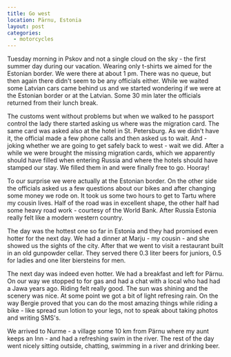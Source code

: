 ```yaml
---
title: Go west
location: Pärnu, Estonia
layout: post
categories:
  - motorcycles
---
```

Tuesday morning in Pskov and not a single cloud on the sky - the first summer day during our vacation. Wearing only t-shirts we aimed for the Estonian border. We were there at about 1 pm. There was no queue, but then again there didn't seem to be any officials either. While we waited some Latvian cars came behind us and we started wondering if we were at the Estonian border or at the Latvian. Some 30 min later the officials returned from their lunch break.

The customs went without problems but when we walked to he passport control the lady there started asking us where was the migration card. The same card was asked also at the hotel in St. Petersburg. As we didn't have it, the official made a few phone calls and then asked us to wait. And - joking whether we are going to get safely back to west - wait we did. After a while we were brought the missing migration cards, which we apparently should have filled when entering Russia and where the hotels should have stamped our stay. We filled them in and were finally free to go. Hooray!

To our surprise we were actually at the Estonian border. On the other side the officials asked us a few questions about our bikes and after changing some money we rode on. It took us some two hours to get to Tartu where my cousin lives. Half of the road was in excellent shape, the other half had some heavy road work - courtesy of the World Bank. After Russia Estonia really felt like a modern western country.

The day was the hottest one so far in Estonia and they had promised even hotter for the next day. We had a dinner at Marju - my cousin - and she showed us the sights of the city. After that we went to visit a restaurant built in an old gunpowder cellar. They served there 0.3 liter beers for juniors, 0.5 for ladies and one liter biersteins for men.

The next day was indeed even hotter. We had a breakfast and left for Pärnu. On our way we stopped to for gas and had a chat with a local who had had a Jawa years ago. Riding felt really good. The sun was shining and the scenery was nice. At some point we got a bit of light refresing rain. On the way Bergie proved that you can do the most amazing things while riding a bike - like spread sun lotion to your legs, not to speak about taking photos and writing SMS's.

We arrived to Nurme - a village some 10 km from Pärnu where my aunt keeps an Inn - and had a refreshing swim in the river. The rest of the day went nicely sitting outside, chatting, swimming in a river and drinking beer.
